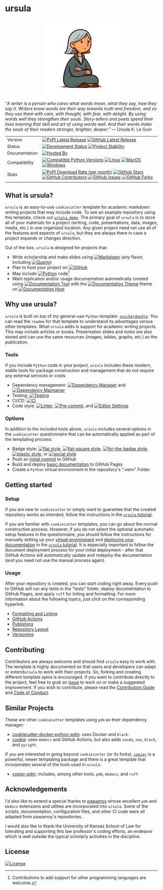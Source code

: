 # ursula

<p align="center">
<img src="https://github.com/WithPrecedent/ursula/blob/main/docs/img/ursula_le_guin.png?raw=true" alt="ursula logo" style="width:250px;"/>
</p>

“*A writer is a person who cares what words mean, what they say, how they say it. Writers know words are their way towards truth and freedom, and so they use them with care, with thought, with fear, with delight. By using words well they strengthen their souls. Story-tellers and poets spend their lives learning that skill and art of using words well. And their words make the souls of their readers stronger, brighter, deeper.*”
― Ursula K. Le Guin

| | |
| --- | --- |
| Version | [![PyPI Latest Release](https://img.shields.io/pypi/v/ursula.svg?style=for-the-badge&color=steelblue&label=PyPI&logo=PyPI&logoColor=yellow)](https://pypi.org/project/ursula/) [![GitHub Latest Release](https://img.shields.io/github/v/tag/WithPrecedent/ursula?style=for-the-badge&color=navy&label=GitHub&logo=github)](https://github.com/WithPrecedent/ursula/releases)
| Status | [![Development Status](https://img.shields.io/badge/Development-Active-seagreen?style=for-the-badge&logo=git)](https://www.repostatus.org/#active) [![Project Stability](https://img.shields.io/pypi/status/ursula?style=for-the-badge&logo=pypi&label=Stability&logoColor=yellow)](https://pypi.org/project/ursula/)
| Documentation | [![Hosted By](https://img.shields.io/badge/hosted_by-GitHub_Pages-blue?style=for-the-badge&color=navy&logo=github)](https://withprecedent.github.io/ursula)
| Compatibility | [![Compatible Python Versions](https://img.shields.io/pypi/pyversions/ursula?style=for-the-badge&color=steelblue&label=Python&logo=python&logoColor=yellow)](https://pypi.python.org/pypi/ursula/) [![Linux](https://img.shields.io/badge/Linux-lightseagreen?style=for-the-badge&logo=linux&labelColor=gray&logoColor=white)](https://www.linux.org/) [![MacOS](https://img.shields.io/badge/MacOS-snow?style=for-the-badge&logo=apple&labelColor=gray)](https://www.apple.com/macos/) [![Windows](https://img.shields.io/badge/windows-blue?style=for-the-badge&logo=Windows&labelColor=gray&color=orangered)](https://www.microsoft.com/en-us/windows?r=1)
| Stats | [![PyPI Download Rate (per month)](https://img.shields.io/pypi/dm/ursula?style=for-the-badge&color=steelblue&label=Downloads%20💾&logo=pypi&logoColor=yellow)](https://pypi.org/project/ursula) [![GitHub Stars](https://img.shields.io/github/stars/withprecedent/ursula?style=for-the-badge&color=navy&label=Stars%20⭐&logo=github)](https://github.com/withprecedent/ursula/stargazers) [![GitHub Contributors](https://img.shields.io/github/contributors/withprecedent/ursula?style=for-the-badge&color=navy&label=Contributors%20🙋&logo=github)](https://github.com/withprecedent/ursula/graphs/contributors) [![GitHub Issues](https://img.shields.io/github/issues/withprecedent/ursula?style=for-the-badge&color=navy&label=Issues%20📘&logo=github)](https://github.com/withprecedent/ursula/graphs/contributors) [![GitHub Forks](https://img.shields.io/github/forks/withprecedent/ursula?style=for-the-badge&color=navy&label=Forks%20🍴&logo=github)](https://github.com/withprecedent/ursula/forks) |
| | |

## What is ursula?

`ursula` is an easy-to-use `cookiecutter` template for academic markdown writing
projects that may include code. To see an example repository using this
template, check out
[`ursula_demo`](https://github.com/withprecedent/ursula_demo). The primary goal of
`ursula` is to store all of your materials for a project (writing, code,
presentations, data, images, media, etc.) in one organized location. Any given
project need not use all of the features and aspects of `ursula`, but they are
always there in case a project expands or changes direction.

Out of the box, `ursula` is designed for projects that:

* Write scholarship and make slides using
  [![Markdown](https://img.shields.io/badge/Markdown-deepskyblue?style=flat-square&logo=markdown&labelColor=gray)](https://www.markdownguide.org/)
  (any flavor, including [![Quarto](https://img.shields.io/badge/Quarto-steelblue?style=flat-square&logo=quarto&labelColor=gray)](https://quarto.org/))
* Plan to host your project on [![GitHub](https://img.shields.io/badge/GitHub-navy?style=flat-square&logo=github&labelColor=gray)](https://www.github.com/)
* May include [![Python](https://img.shields.io/badge/Python-steelblue?style=flat-square&logo=python&labelColor=gray)](https://www.python.org/) code[^1]
* Want replication and/or usage documentation automatically created using [![Documentation Tool](https://img.shields.io/badge/MkDocs-magenta?style=flat-square&color=deepskyblue&logo=markdown&labelColor=gray)](https://www.mkdocs.org/)
  with the [![Documentation Theme](https://img.shields.io/badge/Material-magenta?style=flat-square&color=deepskyblue&logo=material-design&logoColor=white&labelColor=gray)](https://squidfunk.github.io/mkdocs-material/) theme
  on [![Documentation Host](https://img.shields.io/badge/GitHub_Pages-blue?style=flat-square&color=navy&logo=github&labelColor=gray)](https://withprecedent.github.io/ursula)

## Why use ursula?

`ursula` is built on top of my general-use `Python` template:  [`snickerdoodle`](https://www.github.com/WithPrecedent/snickerdoodle). You
can read the `readme` for that template to understand its advantages versus
other templates. What `ursula` adds is support for academic writing projects.
This may include articles or books. Presentation slides and notes are also
stored and can use the same resources (images, tables, graphs, etc.) as the
publication.

### Tools

If you include `Python` code in your project, `ursula` includes these modern, stable tools for package construction and
management that do not require any external services or costs:

* Dependency management: [![Dependency Manager](https://img.shields.io/badge/PDM-mediumpurple?style=flat-square&logo=affinity&labelColor=gray)](https://PDM.fming.dev) and [![Dependency Maintainer](https://img.shields.io/badge/dependabot-navy?style=flat-square&logo=dependabot&logoColor=white&labelColor=gray)](https://github.com/dependabot)
* Testing: [![Testing](https://img.shields.io/badge/pytest-steelblue?style=flat-square&logo=pytest&logoolor=white&labelColor=gray)](https://github.com/TezRomacH/python-package-template/blob/master/.pre-commit-config.yaml)
* CI/CD: [![CI](https://img.shields.io/badge/GitHub_Actions-navy?style=flat-square&logo=githubactions&labelColor=gray&logoColor=white)](https://github.com/features/actions)
* Code style:
  [![Linter](https://img.shields.io/endpoint?style=flat-square&url=https://raw.githubusercontent.com/charliermarsh/Ruff/main/assets/badge/v2.json)](https://github.com/astral-sh/Ruff),
  [![Pre-commit](https://img.shields.io/badge/pre--commit-darkolivegreen?style=flat-square&logo=pre-commit&logoColor=white&labelColor=gray)](https://github.com/TezRomacH/python-package-template/blob/master/.pre-commit-config.yaml),
  and [![Editor Settings](https://img.shields.io/badge/Editor_Config-paleturquoise?style=flat-square&logo=editorconfig&labelColor=gray)](https://editorconfig.org/)


### Options

In addition to the included tools above, `ursula` includes several
options in the `cookiecutter` questionnaire that can be automatically applied
as part of the templating process:

* Badge style: [![flat
  style](https://img.shields.io/badge/flat-crimson?style=flat)](https://www.shields.io/),
  [![flat-square
  style](https://img.shields.io/badge/flat--square-orange?style=flat-square)](https://www.shields.io/),
  [![for-the-badge
  style](https://img.shields.io/badge/For--the--badge-blue?style=for-the-badge)](https://www.shields.io/),
  [![plastic
  style](https://img.shields.io/badge/plastic-purple?style=plastic)](https://www.shields.io/),
 or [![social
  style](https://img.shields.io/badge/social-red?style=social)](https://www.shields.io/)
* Push an [initial commit](https://github.com/WithPrecedent/ursula_demo) to GitHub
* Build and deploy [basic documentation](https://withprecedent.github.io/ursula_demo/) to GitHub Pages
* Create a `Python` virtual environment in the repository's ".venv" Folder

## Getting started

### Setup

If you are new to `cookiecutter` or simply want to guarantee that the created repository works as intended, follow the instructions in the [`ursula` tutorial](https://withprecedent.github.io/ursula/tutorial/).

If you are familiar with `cookiecutter` templates, you can go about the
normal construction process. However, if you do not select the optional
automatic setup features in the questionnaire, you should follow the instructions
for manually setting up your [virtual
environment](https://withprecedent.github.io/ursula/tutorial/#Create-Virtual-Environment)
and [deploying your
documentation](https://withprecedent.github.io/ursula/tutorial/#Deploy-Documentation)
in the [`ursula`
tutorial](https://withprecedent.github.io/ursula/tutorial/). It is
especially important to follow the document deployment process for your initial deployment - after that GitHub Actions will automatically update and redeploy the
documentation (and you need not use the manual process again).

### Usage

After your repository is created, you can start coding right away. Every push to GitHub will run any tests in the "tests" folder,
deploy documentation to GitHub Pages, and apply `ruff` for linting and
formatting. For more information about the following topics, just click on the
corresponding hyperlink.

* [Formatting and Linting](https://withprecedent.github.io/ursula/advanced/#formatting-and-linting)
* [GitHub Actions](https://withprecedent.github.io/ursula/advanced/#github-actions)
* [Publishing](https://withprecedent.github.io/ursula/advanced/#publishing)
* [Repository Layout](https://withprecedent.github.io/ursula/advanced/#repository-layout)
* [Versioning](https://withprecedent.github.io/ursula/advanced/#versioning)

## Contributing

Contributors are always welcome and should find `ursula` easy to work
with. The template is highly documented so that users and developers can adapt
or extend`ursula` to work with their projects. So, forking and creating
different template spins is encouraged. If you want to contribute directly to
the project, feel free to grab an [issue](https://github.com/WithPrecedent/ursula/issues) to work on
or make a suggested improvement. If you wish to contribute, please read the
[Contribution Guide](./contributing.md) and [Code of
Conduct](./code_of_conduct.md).

## Similar Projects

These are other `cookiecutter` templates using `pdm` as their dependency manager:

* [cookiecutter-docker-python-pdm](https://github.com/mnako/cookiecutter-docker-python-pdm): uses Docker and `black`.
* [cookie](https://github.com/chris-santiago/cookie): uses `mkdocs` and GitHub Actions, but also adds `conda`, `nox`, `black`, and `pyright`.

If you are interested in going beyond `cookiecutter` (or its forks),
[`copier`](https://github.com/copier-org/copier) is a powerful, newer templating package
and there is a great template that incorporates
several of the tools used in `ursula`:

* [copier-pdm](https://github.com/pdm-project/copier-pdm): includes, among other
 tools, `pdm`,
  `mkdocs`, and `ruff`.

## Acknowledgements

I'd also like to extend a special thanks to [pawamoy](https://github.com/pawamoy) whose excellent `pdm` and `mkdocs` extensions and utlities are incorporated into `ursula`. Some of the scripts, documentation, configuration files, and other CI code were all adapted from pawamoy's repositories.

I would also like to thank the University of Kansas School of Law for tolerating and supporting this law professor's coding efforts, an endeavor which is well outside the typical scholarly activities in the discipline.

## License

[![License](https://img.shields.io/badge/License-Apache_2.0-blue.svg?style=for-the-badge&color=firebrick&logo=apache)](https://opensource.org/licenses/Apache-2.0)

[^1]: Contributions to add support for other programming languages are welcome.